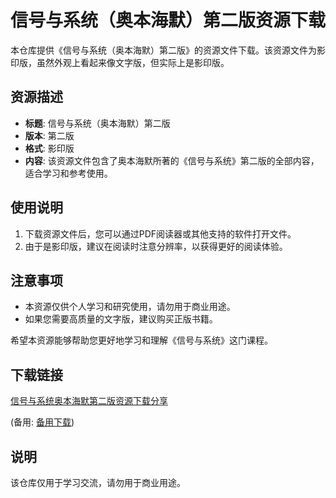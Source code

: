 # 信号与系统（奥本海默）第二版资源下载

本仓库提供《信号与系统（奥本海默）第二版》的资源文件下载。该资源文件为影印版，虽然外观上看起来像文字版，但实际上是影印版。

## 资源描述

- **标题**: 信号与系统（奥本海默）第二版
- **版本**: 第二版
- **格式**: 影印版
- **内容**: 该资源文件包含了奥本海默所著的《信号与系统》第二版的全部内容，适合学习和参考使用。

## 使用说明

1. 下载资源文件后，您可以通过PDF阅读器或其他支持的软件打开文件。
2. 由于是影印版，建议在阅读时注意分辨率，以获得更好的阅读体验。

## 注意事项

- 本资源仅供个人学习和研究使用，请勿用于商业用途。
- 如果您需要高质量的文字版，建议购买正版书籍。

希望本资源能够帮助您更好地学习和理解《信号与系统》这门课程。

## 下载链接
[信号与系统奥本海默第二版资源下载分享](https://pan.quark.cn/s/b6b8d2340f26) 

(备用: [备用下载](https://pan.baidu.com/s/1nxav_dtSSOScl8yPrBhw4g?pwd=1234))

## 说明

该仓库仅用于学习交流，请勿用于商业用途。
